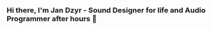 ### Hi there, I'm Jan Dzyr - Sound Designer for life and Audio Programmer after hours 👋

<!--
**Chan-Johann/Chan-Johann** is a ✨ _special_ ✨ repository because its `README.md` (this file) appears on your GitHub profile.

- 🔭 I’m currently working on sound for the Midnight Harvest game that originated on gamejam
- 🌱 I’m currently learning... to try not to make multiple ideas come real at once 👀
- 👯 I’m looking to collaborate on imaginary worlds that would make use of immersive sound
- 💬 Ask me about any problem involving sound, I'm always open to help
- 📫 How to reach me: @JanDzyr on Twitter
- ⚡ Fun fact: silence is only a pause in the melody of life
-->
